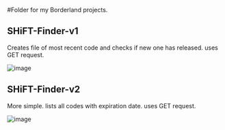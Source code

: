 #Folder for my Borderland projects.

## SHiFT-Finder-v1
Creates file of most recent code and checks if new one has released. uses GET request.

![image](https://github.com/user-attachments/assets/53f41758-d6fd-436e-9d43-51e5e7c08652)


## SHiFT-Finder-v2
More simple. lists all codes with expiration date. uses GET request.

![image](https://github.com/user-attachments/assets/211c35f7-ccdb-448e-b713-5ade4d46536e)
